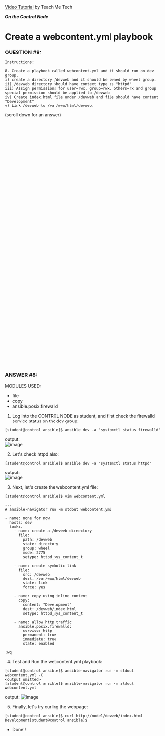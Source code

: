 <a href="https://www.youtube.com/watch?v=R0_McnbEecA&list=PLYB6dfdhWDePZf4fd4YgGGtSX_vHKv5vz&index=10">Video Tutorial</a> by Teach Me Tech

***On the Control Node***

# Create a webcontent.yml playbook
### QUESTION #8:
```
Instructions:

8. Create a playbook called webcontent.yml and it should run on dev group.
i) create a directory /devweb and it should be owned by wheel group.
ii) /devweb directory should have context type as "httpd"
iii) Assign permissions for user=rwx, group=rwx, others=rx and group special permission should be applied to /devweb
iv) Create index.html file under /devweb and file should have content "Development"
v) Link /devweb to /var/www/html/devweb.
```

(scroll down for an answer)
<br/><br/><br/><br/><br/><br/><br/><br/><br/><br/><br/><br/><br/><br/><br/><br/><br/><br/><br/><br/><br/><br/><br/><br/>
<br/><br/><br/><br/><br/><br/><br/><br/><br/><br/><br/><br/><br/><br/><br/><br/><br/><br/><br/><br/><br/><br/><br/><br/>

### ANSWER #8:
MODULES USED:
- file
- copy
- ansible.posix.firewalld

1) Log into the CONTROL NODE as student, and first check the firewalld service status on the dev group:
```
[student@control ansible]$ ansible dev -a "systemctl status firewalld"
```
output: \
![image](https://github.com/user-attachments/assets/e6ac741b-8332-47fa-a3e5-dae7dd132636)

2) Let's check httpd also:
```
[student@control ansible]$ ansible dev -a "systemctl status httpd"
```
output: \
![image](https://github.com/user-attachments/assets/f9b4f216-4900-4e4e-8b76-97b377cc6ee7)

3) Next, let's create the webcontent.yml file:
```
[student@control ansible]$ vim webcontent.yml

---
# ansible-navigator run -m stdout webcontent.yml

- name: none for now
  hosts: dev
  tasks:
    - name: create a /devweb direectory
      file:
        path: /devweb
        state: directory
        group: wheel
        mode: 2775
        setype: httpd_sys_content_t

    - name: create symbolic link
      file:
        src: /devweb
        dest: /var/www/html/devweb
        state: link
        force: yes
    
    - name: copy using inline content
      copy:
        content: "Development"
        dest: /devweb/index.html
        setype: httpd_sys_content_t
    
    - name: allow http traffic
      ansible.posix.firewalld:
        service: http
        permanent: true
        immediate: true
        state: enabled

:wq
```

4) Test and Run the webcontent.yml playbook:
```
[student@control ansible]$ ansible-navigator run -m stdout webcontent.yml -C
<output omitted>
[student@control ansible]$ ansible-navigator run -m stdout webcontent.yml
```
output:
![image](https://github.com/user-attachments/assets/44e5cc3c-3f97-490d-a394-e1ba513e348e)

5) Finally, let's try curling the webpage:
```
[student@control ansible]$ curl http://node1/devweb/index.html
Development[student@control ansible]$
```

* Done!!
